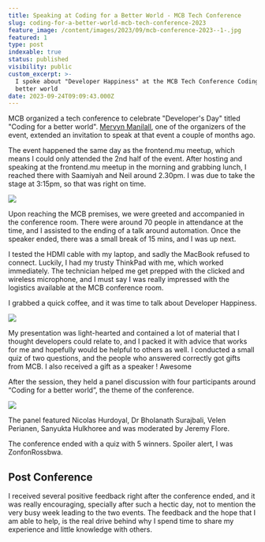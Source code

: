 ```yaml
---
title: Speaking at Coding for a Better World - MCB Tech Conference
slug: coding-for-a-better-world-mcb-tech-conference-2023
feature_image: /content/images/2023/09/mcb-conference-2023--1-.jpg
featured: 1
type: post
indexable: true
status: published
visibility: public
custom_excerpt: >-
  I spoke about "Developer Happiness" at the MCB Tech Conference Coding for a
  better world
date: 2023-09-24T09:09:43.000Z
---
```


MCB organized a tech conference to celebrate "Developer's Day" titled "Coding for a better world". [Mervyn Manilall](https://www.linkedin.com/in/mervyn-manilall/), one of the organizers of the event, extended an invitation to speak at that event a couple of months ago.

The event happened the same day as the frontend.mu meetup, which means I could only attended the 2nd half of the event. After hosting and speaking at the frontend.mu meetup in the morning and grabbing lunch, I reached there with Saamiyah and Neil around 2.30pm. I was due to take the stage at 3:15pm, so that was right on time.

![](/content/images/2023/09/image.png)

Upon reaching the MCB premises, we were greeted and accompanied in the conference room. There were around 70 people in attendance at the time, and I assisted to the ending of a talk around automation. Once the speaker ended, there was a small break of 15 mins, and I was up next.

I tested the HDMI cable with my laptop, and sadly the MacBook refused to connect. Luckily, I had my trusty ThinkPad with me, which worked immediately. The technician helped me get prepped with the clicked and wireless microphone, and I must say I was really impressed with the logistics available at the MCB conference room.

I grabbed a quick coffee, and it was time to talk about Developer Happiness.

![](/content/images/2023/09/image-1.png)

My presentation was light-hearted and contained a lot of material that I thought developers could relate to, and I packed it with advice that works for me and hopefully would be helpful to others as well. I conducted a small quiz of two questions, and the people who answered correctly got gifts from MCB. I also received a gift as a speaker ! Awesome

After the session, they held a panel discussion with four participants around “Coding for a better world”, the theme of the conference.

![](/content/images/2023/09/image-2.png)

The panel featured Nicolas Hurdoyal, Dr Bholanath Surajbali, Velen Perianen, Sanyukta Hulkhoree and was moderated by Jeremy Flore.

The conference ended with a quiz with 5 winners. Spoiler alert, I was ZonfonRossbwa.

## Post Conference

I received several positive feedback right after the conference ended, and it was really encouraging, specially after such a hectic day, not to mention the very busy week leading to the two events. The feedback and the hope that I am able to help, is the real drive behind why I spend time to share my experience and little knowledge with others.